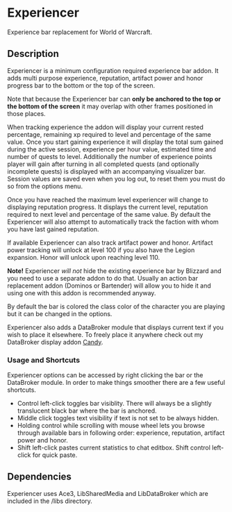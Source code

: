 # Experiencer
Experience bar replacement for World of Warcraft.

## Description
Experiencer is a minimum configuration required experience bar addon. It adds multi purpose experience, reputation, artifact power and honor progress bar to the bottom or the top of the screen.

Note that because the Experiencer bar can **only be anchored to the top or the bottom of the screen** it may overlap with other frames positioned in those places.

When tracking experience the addon will display your current rested percentage, remaining xp required to level and percentage of the same value. Once you start gaining experience it will display the total sum gained during the active session, experience per hour value, estimated time and number of quests to level. Additionally the number of experience points player will gain after turning in all completed quests (and optionally incomplete quests) is displayed with an accompanying visualizer bar. Session values are saved even when you log out, to reset them you must do so from the options menu.

Once you have reached the maximum level experiencer will change to displaying reputation progress. It displays the current level, reputation required to next level and percentage of the same value. By default the Experiencer will also attempt to automatically track the faction with whom you have last gained reputation.

If available Experiencer can also track artifact power and honor. Artifact power tracking will unlock at level 100 if you also have the Legion expansion. Honor will unlock upon reaching level 110.

**Note!** Experiencer *will not* hide the existing experience bar by Blizzard and you need to use a separate addon to do that. Usually an action bar replacement addon (Dominos or Bartender) will allow you to hide it and using one with this addon is recommended anyway.

By default the bar is colored the class color of the character you are playing but it can be changed in the options.

Experiencer also adds a DataBroker module that displays current text if you wish to place it elsewhere. To freely place it anywhere check out my DataBroker display addon [Candy](http://www.curse.com/addons/wow/candy).

### Usage and Shortcuts

Experiencer options can be accessed by right clicking the bar or the DataBroker module. In order to make things smoother there are a few useful shortcuts.

* Control left-click toggles bar visiblity. There will always be a slightly translucent black bar where the bar is anchored.
* Middle click toggles text visibility if text is not set to be always hidden.
* Holding control while scrolling with mouse wheel lets you browse through available bars in following order: experience, reputation, artifact power and honor.
* Shift left-click pastes current statistics to chat editbox. Shift control left-click for quick paste.

## Dependencies
Experiencer uses Ace3, LibSharedMedia and LibDataBroker which are included in the /libs directory.
